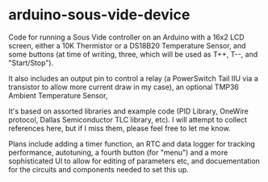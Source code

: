 arduino-sous-vide-device
========================

Code for running a Sous Vide controller on an Arduino with a 16x2 LCD screen, either a 10K Thermistor or a DS18B20 Temperature Sensor, and some buttons (at time of writing, three, which will be used as T++, T--, and "Start/Stop").

It also includes an output pin to control a relay (a PowerSwitch Tail IIU via a transistor to allow more current draw in my case), an optional TMP36 Ambient Temperature Sensor, 

It's based on assorted libraries and example code (PID Library, OneWire protocol, Dallas Semiconductor TLC library, etc). I will attempt to collect references here, but if I miss them, please feel free to let me know.

Plans include adding a timer function, an RTC and data logger for tracking performance, autotuning, a fourth button (for "menu") and a more sophisticated UI to allow for editing of parameters etc, and docuementation for the circuits and components needed to set this up.